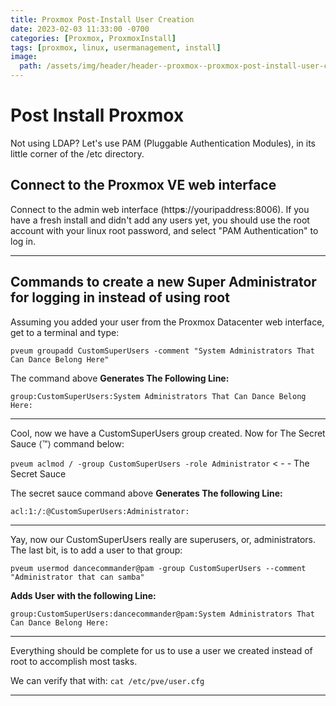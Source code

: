 ```yaml
---
title: Proxmox Post-Install User Creation
date: 2023-02-03 11:33:00 -0700
categories: [Proxmox, ProxmoxInstall]
tags: [proxmox, linux, usermanagement, install]
image:
  path: /assets/img/header/header--proxmox--proxmox-post-install-user-creation.jpg
---
```


# Post Install Proxmox 

Not using LDAP? Let's use PAM (Pluggable Authentication Modules), in its little corner of the /etc directory.



## Connect to the Proxmox VE web interface

Connect to the admin web interface (http**s**://youripaddress:8006). If you have a fresh install and didn't add any users yet, you should use the root account with your linux root password, and select "PAM Authentication" to log in.


* * *
## Commands to create a new Super Administrator for logging in instead of using root

Assuming you added your user from the Proxmox Datacenter web interface, get to a terminal and type:

`pveum groupadd CustomSuperUsers -comment "System Administrators That Can Dance Belong Here"`

The command above **Generates The Following Line:** 

`group:CustomSuperUsers:System Administrators That Can Dance Belong Here:`


* * *
Cool, now we have a CustomSuperUsers group created. Now for The Secret Sauce ⟨™⟩ command below: 

`pveum aclmod / -group CustomSuperUsers -role Administrator` < - -  The Secret Sauce

The secret sauce command above **Generates The following Line:** 

`acl:1:/:@CustomSuperUsers:Administrator:`


* * *
Yay, now our CustomSuperUsers really are superusers, or, administrators. The last bit, is to add a user to that group:

`pveum usermod dancecommander@pam -group CustomSuperUsers --comment "Administrator that can samba"`

**Adds User with the following Line:** 

`group:CustomSuperUsers:dancecommander@pam:System Administrators That Can Dance Belong Here:`


* * *
Everything should be complete for us to use a user we created instead of root to accomplish most tasks. 

We can verify that with: `cat /etc/pve/user.cfg`
* * *




